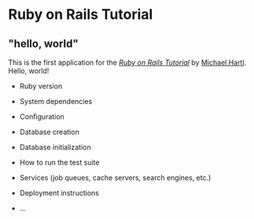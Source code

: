 # Ruby on Rails Tutorial

## "hello, world"

This is the first application for the [*Ruby on Rails Tutorial*](https://www.railstutorial.org/)
by [Michael Hartl](https://www.michaelhartl.com/). Hello, world!

* Ruby version

* System dependencies

* Configuration

* Database creation

* Database initialization

* How to run the test suite

* Services (job queues, cache servers, search engines, etc.)

* Deployment instructions

* ...
